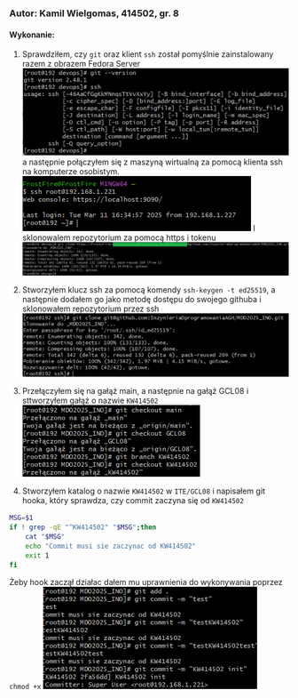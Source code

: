 
### Autor: Kamil Wielgomas, 414502, gr. 8


#### Wykonanie:
1. Sprawdziłem, czy `git` oraz klient `ssh` został pomyślnie zainstalowany razem z obrazem Fedora Server
![](1.png)
a następnie połączyłem się z maszyną wirtualną za pomocą klienta ssh na komputerze osobistym.
![](1_b.png)
I sklonowalem repozytorium za pomocą https i tokenu
![](2.png)


2. Stworzyłem klucz ssh za pomocą komendy `ssh-keygen -t ed25519`, a następnie dodałem go jako metodę dostępu do swojego githuba i sklonowałem repozytorium przez ssh
![](3.png)
3. Przełączyłem się na gałąź main, a następnie na gałąź GCL08 i sttworzyłem gałąź o nazwie `KW414502`
![](4.png)
4. Stworzyłem katalog o nazwie `KW414502` w `ITE/GCL08` i napisałem git hooka, który sprawdza, czy commit zaczyna się od `KW414502`
```bash
MSG=$1
if ! grep -qE "^KW414502" "$MSG";then
    cat "$MSG"
    echo "Commit musi sie zaczynac od KW414502"
    exit 1
fi
```
Żeby hook zaczął działac dałem mu uprawnienia do wykonywania poprzez `chmod +x`
![](5.png)

